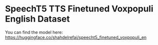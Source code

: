 # SpeechT5 TTS Finetuned Voxpopuli English Dataset
You can find the model here: https://huggingface.co/shahdelrefai/speecht5_finetuned_voxpopuli_en
